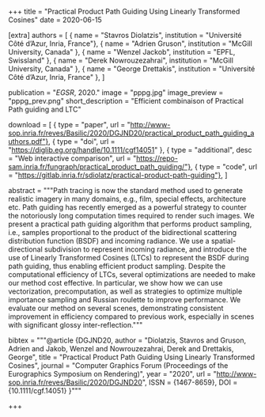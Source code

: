 +++
title = "Practical Product Path Guiding Using Linearly Transformed Cosines"
date = 2020-06-15

[extra]
authors = [
    { name = "Stavros Diolatzis", institution = "Université Côté d’Azur, Inria, France"},
    { name = "Adrien Gruson", institution = "McGill University, Canada" },
    { name = "Wenzel Jackob", institution = "EPFL, Swissland" },
    { name = "Derek Nowrouzezahrai", institution = "McGill University, Canada" },
    { name = "George Drettakis", institution = "Université Côté d’Azur, Inria, France" },
]

publication = "*EGSR*, 2020."
image = "pppg.jpg"
image_preview = "pppg_prev.png"
short_description = "Efficient combinaison of Practical Path guiding and LTC"

download = [
    { type = "paper", url = "http://www-sop.inria.fr/reves/Basilic/2020/DGJND20/practical_product_path_guiding_authors.pdf"},
    { type = "doi", url = "https://diglib.eg.org/handle/10.1111/cgf14051" },
    { type = "additional", desc = "Web interactive comparison", url = "https://repo-sam.inria.fr/fungraph/practical_product_path_guiding/"},
    { type = "code", url = "https://gitlab.inria.fr/sdiolatz/practical-product-path-guiding"},
]

abstract = """Path tracing is now the standard method used to generate realistic imagery in many domains, e.g., film, special effects, architecture etc. Path guiding has recently emerged as a powerful strategy to counter the notoriously long computation times required to render such images. We present a practical path guiding algorithm that performs product sampling, i.e., samples proportional to the product of the bidirectional scattering distribution function (BSDF) and incoming radiance. We use a spatial-directional subdivision to represent incoming radiance, and introduce the use of Linearly Transformed Cosines (LTCs) to represent the BSDF during path guiding, thus enabling efficient product sampling. Despite the computational efficiency of LTCs, several optimizations are needed to make our method cost effective. In particular, we show how we can use vectorization, precomputation, as well as strategies to optimize multiple importance sampling and Russian roulette to improve performance. We evaluate our method on several scenes, demonstrating consistent improvement in efficiency compared to previous work, especially in scenes with significant glossy inter-reflection."""

bibtex = """@article {DGJND20,
  author       = "Diolatzis, Stavros and Gruson, Adrien and Jakob, Wenzel and Nowrouzezahrai, Derek and Drettakis, George",
  title        = "Practical Product Path Guiding Using Linearly Transformed Cosines",
  journal      = "Computer Graphics Forum (Proceedings of the Eurographics Symposium on Rendering)",
  year         = "2020",
  url          = "http://www-sop.inria.fr/reves/Basilic/2020/DGJND20",
  ISSN         = {1467-8659},
  DOI          = {10.1111/cgf.14051}
}"""

+++
